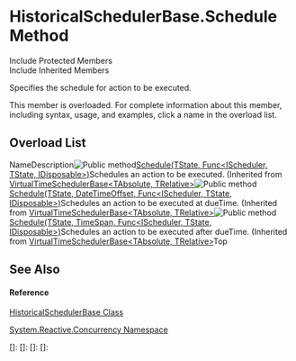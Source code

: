 # HistoricalSchedulerBase.Schedule Method

Include Protected Members  
Include Inherited Members

Specifies the schedule for action to be executed.

This member is overloaded. For complete information about this member, including syntax, usage, and examples, click a name in the overload list.

## Overload List

NameDescription![Public method](images\Hh303103.pubmethod(en-us,VS.103).gif "Public method")[Schedule<TState>(TState, Func<IScheduler, TState, IDisposable>)](https://msdn.microsoft.com/en-us/library/m:system.reactive.concurrency.virtualtimeschedulerbase%602.schedule%60%601(%60%600%2csystem.func%7bsystem.reactive.concurrency.ischeduler%2c%60%600%2csystem.idisposable%7d)(v=VS.103))Schedules an action to be executed. (Inherited from [VirtualTimeSchedulerBase<TAbsolute, TRelative>](VirtualTimeSchedulerBase\VirtualTimeSchedulerBase(TAbsolute,.md).)![Public method](images\Hh303103.pubmethod(en-us,VS.103).gif "Public method")[Schedule<TState>(TState, DateTimeOffset, Func<IScheduler, TState, IDisposable>)](https://msdn.microsoft.com/en-us/library/m:system.reactive.concurrency.virtualtimeschedulerbase%602.schedule%60%601(%60%600%2csystem.datetimeoffset%2csystem.func%7bsystem.reactive.concurrency.ischeduler%2c%60%600%2csystem.idisposable%7d)(v=VS.103))Schedules an action to be executed at dueTime. (Inherited from [VirtualTimeSchedulerBase<TAbsolute, TRelative>](VirtualTimeSchedulerBase\VirtualTimeSchedulerBase(TAbsolute,.md).)![Public method](images\Hh303103.pubmethod(en-us,VS.103).gif "Public method")[Schedule<TState>(TState, TimeSpan, Func<IScheduler, TState, IDisposable>)](https://msdn.microsoft.com/en-us/library/m:system.reactive.concurrency.virtualtimeschedulerbase%602.schedule%60%601(%60%600%2csystem.timespan%2csystem.func%7bsystem.reactive.concurrency.ischeduler%2c%60%600%2csystem.idisposable%7d)(v=VS.103))Schedules an action to be executed after dueTime. (Inherited from [VirtualTimeSchedulerBase<TAbsolute, TRelative>](VirtualTimeSchedulerBase\VirtualTimeSchedulerBase(TAbsolute,.md).)Top

## See Also

#### Reference

[HistoricalSchedulerBase Class](HistoricalSchedulerBase\HistoricalSchedulerBase.md)

[System.Reactive.Concurrency Namespace](System.Reactive.Concurrency\System.Reactive.Concurrency.md)

[]: 
[]: 
[]: 
[]: 